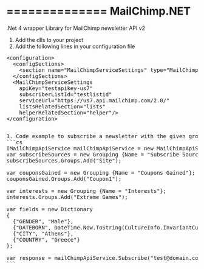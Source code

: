 ==============
 MailChimp.NET
==============

.Net 4 wrapper Library for MailChimp newsletter API v2


1. Add the dlls to your project
2. Add the following lines in your configuration file
<pre>
&lt;configuration&gt;
  &lt;configSections&gt;
    &lt;section name="MailChimpServiceSettings" type="MailChimp.Net.Settings.MailChimpServiceConfiguration, MailChimp.Net.Settings" />
  &lt;/configSections&gt;
  &lt;MailChimpServiceSettings
    apiKey="testapikey-us7"
    subscriberListId="testlistid"
    serviceUrl="https://us7.api.mailchimp.com/2.0/"
    listsRelatedSection="lists"
    helperRelatedSection="helper"/&gt;
&lt;/configuration&gt;<pre>

3. Code example to subscribe a newsletter with the given groupings and merge vars
```cs
IMailChimpApiService mailChimpApiService = new MailChimpApiService(MailChimpServiceConfiguration.Settings.ApiKey);
var subscribeSources = new Grouping {Name = "Subscribe Source"};
subscribeSources.Groups.Add("Site");

var couponsGained = new Grouping {Name = "Coupons Gained"};
couponsGained.Groups.Add("Coupon1");

var interests = new Grouping {Name = "Interests"};
interests.Groups.Add("Extreme Games");

var fields = new Dictionary<string, string>
{
  {"GENDER", "Male"},
  {"DATEBORN", DateTime.Now.ToString(CultureInfo.InvariantCulture)},
  {"CITY", "Athens"},
  {"COUNTRY", "Greece"}
};

var response = mailChimpApiService.Subscribe("test@domain.com", new List() { subscribeSources, couponsGained, interests }, fields, true);
```
